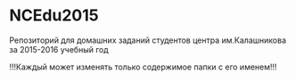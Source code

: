 # NCEdu2015
Репозиторий для домашних заданий студентов центра им.Калашникова за 2015-2016 учебный год

!!!Каждый может изменять только содержимое папки с его именем!!!
